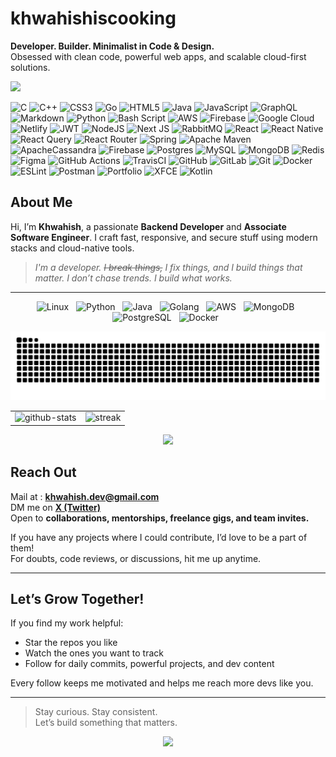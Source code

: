 # khwahishiscooking
**Developer. Builder. Minimalist in Code & Design.**  
Obsessed with clean code, powerful web apps, and scalable cloud-first solutions.

<p align="left">
   <img src="https://quotes-github-readme.vercel.app/api?type=horizontal&theme=tokyonight">
</p>
<!--![](https://quotes-github-readme.vercel.app/api?type=horizontal&theme=tokyonight)-->

![C](https://img.shields.io/badge/c-%2300599C.svg?style=for-the-badge&logo=c&logoColor=white) ![C++](https://img.shields.io/badge/c++-%2300599C.svg?style=for-the-badge&logo=c%2B%2B&logoColor=white) ![CSS3](https://img.shields.io/badge/css3-%231572B6.svg?style=for-the-badge&logo=css3&logoColor=white) ![Go](https://img.shields.io/badge/go-%2300ADD8.svg?style=for-the-badge&logo=go&logoColor=white) ![HTML5](https://img.shields.io/badge/html5-%23E34F26.svg?style=for-the-badge&logo=html5&logoColor=white) ![Java](https://img.shields.io/badge/java-%23ED8B00.svg?style=for-the-badge&logo=openjdk&logoColor=white) ![JavaScript](https://img.shields.io/badge/javascript-%23323330.svg?style=for-the-badge&logo=javascript&logoColor=%23F7DF1E) ![GraphQL](https://img.shields.io/badge/-GraphQL-E10098?style=for-the-badge&logo=graphql&logoColor=white) ![Markdown](https://img.shields.io/badge/markdown-%23000000.svg?style=for-the-badge&logo=markdown&logoColor=white) ![Python](https://img.shields.io/badge/python-3670A0?style=for-the-badge&logo=python&logoColor=ffdd54) ![Bash Script](https://img.shields.io/badge/bash_script-%23121011.svg?style=for-the-badge&logo=gnu-bash&logoColor=white) ![AWS](https://img.shields.io/badge/AWS-%23FF9900.svg?style=for-the-badge&logo=amazon-aws&logoColor=white) ![Firebase](https://img.shields.io/badge/firebase-%23039BE5.svg?style=for-the-badge&logo=firebase) ![Google Cloud](https://img.shields.io/badge/GoogleCloud-%234285F4.svg?style=for-the-badge&logo=google-cloud&logoColor=white) ![Netlify](https://img.shields.io/badge/netlify-%23000000.svg?style=for-the-badge&logo=netlify&logoColor=#00C7B7) ![JWT](https://img.shields.io/badge/JWT-black?style=for-the-badge&logo=JSON%20web%20tokens) ![NodeJS](https://img.shields.io/badge/node.js-6DA55F?style=for-the-badge&logo=node.js&logoColor=white) ![Next JS](https://img.shields.io/badge/Next-black?style=for-the-badge&logo=next.js&logoColor=white) ![RabbitMQ](https://img.shields.io/badge/rabbitmq-FF6600?style=for-the-badge&logo=rabbitmq&logoColor=white) ![React](https://img.shields.io/badge/react-%2320232a.svg?style=for-the-badge&logo=react&logoColor=%2361DAFB) ![React Native](https://img.shields.io/badge/react_native-%2320232a.svg?style=for-the-badge&logo=react&logoColor=%2361DAFB) ![React Query](https://img.shields.io/badge/-React%20Query-FF4154?style=for-the-badge&logo=react%20query&logoColor=white) ![React Router](https://img.shields.io/badge/React_Router-CA4245?style=for-the-badge&logo=react-router&logoColor=white) ![Spring](https://img.shields.io/badge/spring-%236DB33F.svg?style=for-the-badge&logo=spring&logoColor=white) ![Apache Maven](https://img.shields.io/badge/Apache%20Maven-C71A36?style=for-the-badge&logo=Apache%20Maven&logoColor=white) ![ApacheCassandra](https://img.shields.io/badge/cassandra-%231287B1.svg?style=for-the-badge&logo=apache-cassandra&logoColor=white) ![Firebase](https://img.shields.io/badge/firebase-a08021?style=for-the-badge&logo=firebase&logoColor=ffcd34) ![Postgres](https://img.shields.io/badge/postgres-%23316192.svg?style=for-the-badge&logo=postgresql&logoColor=white) ![MySQL](https://img.shields.io/badge/mysql-4479A1.svg?style=for-the-badge&logo=mysql&logoColor=white) ![MongoDB](https://img.shields.io/badge/MongoDB-%234ea94b.svg?style=for-the-badge&logo=mongodb&logoColor=white) ![Redis](https://img.shields.io/badge/redis-%23DD0031.svg?style=for-the-badge&logo=redis&logoColor=white) ![Figma](https://img.shields.io/badge/figma-%23F24E1E.svg?style=for-the-badge&logo=figma&logoColor=white) ![GitHub Actions](https://img.shields.io/badge/github%20actions-%232671E5.svg?style=for-the-badge&logo=githubactions&logoColor=white) ![TravisCI](https://img.shields.io/badge/travis%20ci-%232B2F33.svg?style=for-the-badge&logo=travis&logoColor=white) ![GitHub](https://img.shields.io/badge/github-%23121011.svg?style=for-the-badge&logo=github&logoColor=white) ![GitLab](https://img.shields.io/badge/gitlab-%23181717.svg?style=for-the-badge&logo=gitlab&logoColor=white) ![Git](https://img.shields.io/badge/git-%23F05033.svg?style=for-the-badge&logo=git&logoColor=white) ![Docker](https://img.shields.io/badge/docker-%230db7ed.svg?style=for-the-badge&logo=docker&logoColor=white) ![ESLint](https://img.shields.io/badge/ESLint-4B3263?style=for-the-badge&logo=eslint&logoColor=white) ![Postman](https://img.shields.io/badge/Postman-FF6C37?style=for-the-badge&logo=postman&logoColor=white) ![Portfolio](https://img.shields.io/badge/Portfolio-%23000000.svg?style=for-the-badge&logo=firefox&logoColor=#FF7139) ![XFCE](https://img.shields.io/badge/XFCE-%232284F2.svg?style=for-the-badge&logo=xfce&logoColor=white) ![Kotlin](https://img.shields.io/badge/kotlin-%237F52FF.svg?style=for-the-badge&logo=kotlin&logoColor=white)

<!--<p align="center">
   <img src="https://github-profile-trophy.vercel.app/?username=0xrootAnon&theme=radical&no-frame=true&no-bg=true&margin-w=4">
</p>-->

<!--   ![](https://github-profile-trophy.vercel.app/?username=0xrootAnon&theme=radical&no-frame=true&no-bg=true&margin-w=4)-->

##  About Me

Hi, I’m **Khwahish**,  a passionate **Backend Developer** and **Associate Software Engineer**.  I craft fast, responsive, and secure stuff using modern stacks and cloud-native tools.

> *I'm a developer. ~~I break things,~~ I fix things, and I build things that matter.* *I don’t chase trends. I build what works.*  

---

<p align="center">
   <img src="https://cdn.jsdelivr.net/gh/devicons/devicon/icons/linux/linux-original.svg" height="50" alt="Linux" />
  &nbsp;
  <img src="https://cdn.jsdelivr.net/gh/devicons/devicon/icons/python/python-original.svg"height="50" alt="Python" />
  &nbsp;
  <img src="https://cdn.jsdelivr.net/gh/devicons/devicon/icons/java/java-original.svg" height="50" alt="Java" />
  &nbsp;
  <img src="https://cdn.jsdelivr.net/gh/devicons/devicon/icons/go/go-original.svg" height="50" alt="Golang" />
  &nbsp;
   <img src="https://www.vectorlogo.zone/logos/amazon_aws/amazon_aws-icon.svg" height="50" alt="AWS" />
  &nbsp;
  <img src="https://cdn.jsdelivr.net/gh/devicons/devicon/icons/mongodb/mongodb-original.svg" height="50" alt="MongoDB" />
  &nbsp;
  <img src="https://cdn.jsdelivr.net/gh/devicons/devicon/icons/postgresql/postgresql-original.svg" height="50" alt="PostgreSQL" />
  &nbsp;
 
  <img src="https://cdn.jsdelivr.net/gh/devicons/devicon/icons/docker/docker-original.svg" height="50" alt="Docker" />
  &nbsp;

</p>

<p align="center">
   <img src="https://github.com/0xrootAnon/0xrootAnon/blob/output/github-snake-dark.svg">
</p>

<!--![GitHub Snake dark](https://github.com/0xrootAnon/0xrootAnon/blob/output/github-snake-dark.svg)-->
<!--
<p align="center">
   <img src="https://github-readme-stats.vercel.app/api?username=0xrootAnon&theme=dark&hide_border=false&include_all_commits=false&count_private=false">
</p>

<p align="center">
   <img src="https://nirzak-streak-stats.vercel.app/?user=0xrootAnon&theme=dark&hide_border=false">
</p>

![](https://github-readme-stats.vercel.app/api?username=0xrootAnon&theme=dark&hide_border=false&include_all_commits=false&count_private=false)
![](https://nirzak-streak-stats.vercel.app/?user=0xrootAnon&theme=dark&hide_border=false)<br/>
-->
<table align="center">
  <tr>
    <td><img src="https://github-readme-stats.vercel.app/api?username=0xrootAnon&theme=dark&hide_border=false&include_all_commits=false&count_private=false" alt="github-stats" width="420" /></td>
    <td><img src="https://nirzak-streak-stats.vercel.app/?user=0xrootAnon&theme=dark&hide_border=false" alt="streak" width="420" /></td>
  </tr>
</table>

<p align="center">
   <img src="https://github-readme-stats.vercel.app/api/top-langs/?username=0xrootAnon&theme=dark&hide_border=false&include_all_commits=false&count_private=false&layout=compact">
</p>
<!--![](https://github-readme-stats.vercel.app/api/top-langs/?username=0xrootAnon&theme=dark&hide_border=false&include_all_commits=false&count_private=false&layout=compact)-->

##  Reach Out

 Mail at : **khwahish.dev@gmail.com**  
 DM me on **[X (Twitter)](https://twitter.com/sharmagkhwahish)**  
 Open to **collaborations, mentorships, freelance gigs, and team invites.**

If you have any projects where I could contribute, I’d love to be a part of them!  
For doubts, code reviews, or discussions, hit me up anytime.

---

## Let’s Grow Together!

If you find my work helpful:
-  Star the repos you like  
-  Watch the ones you want to track  
-  Follow for daily commits, powerful projects, and dev content

Every follow keeps me motivated and helps me reach more devs like you. 

---



> Stay curious. Stay consistent.  
> Let’s build something that matters.


<p align="center">
   <img src="https://visitor-badge.laobi.icu/badge?page_id=0xrootAnon.0xrootAnon">
</p>
<!--###  Top Contributed Repo
![](https://github-contributor-stats.vercel.app/api?username=0xrootAnon&limit=5&theme=dark&combine_all_yearly_contributions=true)

---
[![](https://visitcount.itsvg.in/api?id=0xrootAnon&icon=0&color=0)](https://visitcount.itsvg.in)

-->
